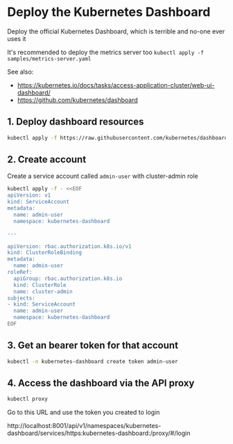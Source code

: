 # Deploy the Kubernetes Dashboard

Deploy the official Kubernetes Dashboard, which is terrible and no-one ever uses it

It's recommended to deploy the metrics server too `kubectl apply -f samples/metrics-server.yaml`

See also:
- https://kubernetes.io/docs/tasks/access-application-cluster/web-ui-dashboard/
- https://github.com/kubernetes/dashboard

## 1. Deploy dashboard resources 

```sh
kubectl apply -f https://raw.githubusercontent.com/kubernetes/dashboard/v2.7.0/aio/deploy/recommended.yaml
```

## 2. Create account

Create a service account called `admin-user` with cluster-admin role

```sh
kubectl apply -f - <<EOF
apiVersion: v1
kind: ServiceAccount
metadata:
  name: admin-user
  namespace: kubernetes-dashboard

---

apiVersion: rbac.authorization.k8s.io/v1
kind: ClusterRoleBinding
metadata:
  name: admin-user
roleRef:
  apiGroup: rbac.authorization.k8s.io
  kind: ClusterRole
  name: cluster-admin
subjects:
- kind: ServiceAccount
  name: admin-user
  namespace: kubernetes-dashboard
EOF
```

## 3. Get an bearer token for that account

```sh
kubectl -n kubernetes-dashboard create token admin-user
```

## 4. Access the dashboard via the API proxy

```sh
kubectl proxy
```

Go to this URL and use the token you created to login

http://localhost:8001/api/v1/namespaces/kubernetes-dashboard/services/https:kubernetes-dashboard:/proxy/#/login